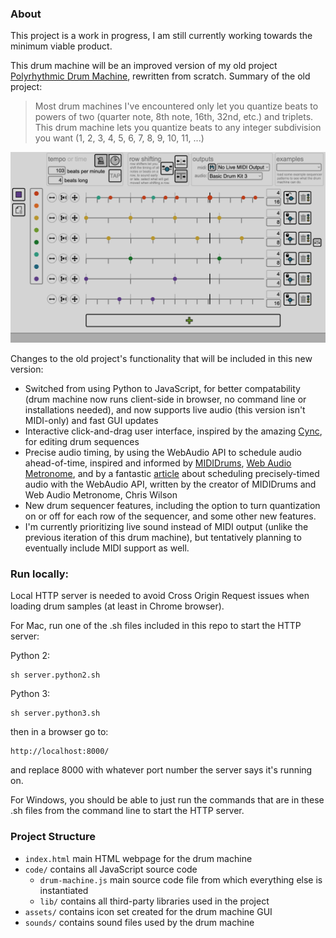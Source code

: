 ### About

This project is a work in progress, I am still currently working towards the minimum viable product.

This drum machine will be an improved version of my old project [Polyrhythmic Drum Machine](https://github.com/adamcogen/drum-machine-py-poc), rewritten from scratch. Summary of the old project:

> Most drum machines I've encountered only let you quantize beats to powers of two (quarter note, 8th note, 16th, 32nd, etc.) and triplets. This drum machine lets you quantize beats to any integer subdivision you want (1, 2, 3, 4, 5, 6, 7, 8, 9, 10, 11, ...)

![Polyrhythmic Drum Machine (August 3rd, 2022)](assets/images/screenshot-1_28_2023-thin.png "Polyrhythmic Drum Machine (August 3rd, 2022)")

 Changes to the old project's functionality that will be included in this new version:

 - Switched from using Python to JavaScript, for better compatability (drum machine now runs client-side in browser, no command line or installations needed), and now supports live audio (this version isn't MIDI-only) and fast GUI updates
 - Interactive click-and-drag user interface, inspired by the amazing [Cync](https://github.com/tiburzi/cync), for editing drum sequences
 - Precise audio timing, by using the WebAudio API to schedule audio ahead-of-time, inspired and informed by [MIDIDrums](https://github.com/cwilso/MIDIDrums), [Web Audio Metronome](https://github.com/cwilso/metronome), and by a fantastic [article](https://www.html5rocks.com/en/tutorials/audio/scheduling/) about scheduling precisely-timed audio with the WebAudio API, written by the creator of MIDIDrums and Web Audio Metronome, Chris Wilson
 - New drum sequencer features, including the option to turn quantization on or off for each row of the sequencer, and some other new features.
 - I'm currently prioritizing live sound instead of MIDI output (unlike the previous iteration of this drum machine), but tentatively planning to eventually include MIDI support as well.

### Run locally:

Local HTTP server is needed to avoid Cross Origin Request issues when loading drum samples (at least in Chrome browser).

For Mac, run one of the .sh files included in this repo to start the HTTP server:

Python 2:
```
sh server.python2.sh
```

Python 3:
```
sh server.python3.sh
```

then in a browser go to:

```
http://localhost:8000/
```

and replace 8000 with whatever port number the server says it's running on.

For Windows, you should be able to just run the commands that are in these .sh files from the command line to start the HTTP server.

### Project Structure

* `index.html` main HTML webpage for the drum machine
* `code/` contains all JavaScript source code
  * `drum-machine.js` main source code file from which everything else is instantiated
  * `lib/` contains all third-party libraries used in the project
* `assets/` contains icon set created for the drum machine GUI
* `sounds/` contains sound files used by the drum machine